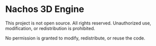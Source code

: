# Nachos 3D Engine

This project is not open source. All rights reserved. Unauthorized use, modification, or redistribution is prohibited.

No permission is granted to modify, redistribute, or reuse the code.
